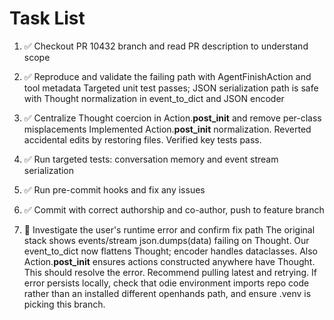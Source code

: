 # Task List

1. ✅ Checkout PR 10432 branch and read PR description to understand scope

2. ✅ Reproduce and validate the failing path with AgentFinishAction and tool metadata
Targeted unit test passes; JSON serialization path is safe with Thought normalization in event_to_dict and JSON encoder
3. ✅ Centralize Thought coercion in Action.__post_init__ and remove per-class misplacements
Implemented Action.__post_init__ normalization. Reverted accidental edits by restoring files. Verified key tests pass.
4. ✅ Run targeted tests: conversation memory and event stream serialization

5. ✅ Run pre-commit hooks and fix any issues

6. ✅ Commit with correct authorship and co-author, push to feature branch

7. 🔄 Investigate the user's runtime error and confirm fix path
The original stack shows events/stream json.dumps(data) failing on Thought. Our event_to_dict now flattens Thought; encoder handles dataclasses. Also Action.__post_init__ ensures actions constructed anywhere have Thought. This should resolve the error. Recommend pulling latest and retrying. If error persists locally, check that odie environment imports repo code rather than an installed different openhands path, and ensure .venv is picking this branch.
